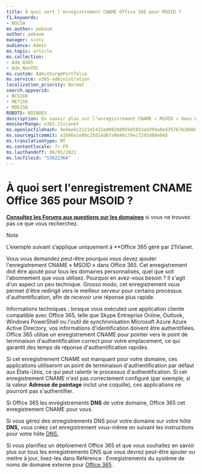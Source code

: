 ```yaml
---
title: À quoi sert l'enregistrement CNAME Office 365 pour MSOID ?
f1.keywords:
- NOCSH
ms.author: pebaum
author: pebaum
manager: scotv
audience: Admin
ms.topic: article
ms.collection:
- Adm_O365
- Adm_NonTOC
ms.custom: AdminSurgePortfolio
ms.service: o365-administration
localization_priority: Normal
search.appverid:
- BCS160
- MET150
- MOE150
ROBOTS: NOINDEX
description: En savoir plus sur l’enregistrement CNAME « MSOID » dans Office 365 qui vous dirige vers le meilleur serveur pour les processus d’authentification, afin que vous receviez une réponse plus rapide.
monikerRange: o365-21vianet
ms.openlocfilehash: 9e9ee6c2121d1422e0982b0959d5933ad394a8ed3576783b06078b782b183865
ms.sourcegitcommit: a1b66e1e80c25d14d67a9b46c79ec7245d88e045
ms.translationtype: MT
ms.contentlocale: fr-FR
ms.lasthandoff: 08/05/2021
ms.locfileid: "53822366"
---
```

# <a name="whats-the-purpose-of-the-office-365-cname-record-for-msoid"></a>À quoi sert l'enregistrement CNAME Office 365 pour MSOID ?

 **[Consultez les Forums aux questions sur les domaines](../setup/domains-faq.yml)** si vous ne trouvez pas ce que vous recherchez. 
> [!NOTE]
> L’exemple suivant s’applique uniquement à **Office 365 géré par 21Vianet.
  
Vous vous demandez peut-être pourquoi vous devez ajouter l'enregistrement CNAME « MSOID » dans Office 365. Cet enregistrement doit être ajouté pour tous les domaines personnalisés, quel que soit l'abonnement que vous utilisez. Pourquoi en avez-vous besoin ? Il s'agit d'un aspect un peu technique. Grosso modo, cet enregistrement vous permet d'être redirigé vers le meilleur serveur pour certains processus d'authentification, afin de recevoir une réponse plus rapide.
  
Informations techniques : lorsque vous exécutez une application cliente compatible avec Office 365, telle que Skype Entreprise Online, Outlook, Windows PowerShell ou l'outil de synchronisation Microsoft Azure Azure Active Directory, vos informations d'identification doivent être authentifiées. Office 365 utilise un enregistrement CNAME pour pointer vers le point de terminaison d'authentification correct pour votre emplacement, ce qui garantit des temps de réponse d'authentification rapides.
  
Si cet enregistrement CNAME est manquant pour votre domaine, ces applications utiliseront un point de terminaison d'authentification par défaut aux États-Unis, ce qui peut ralentir le processus d'authentification. Si cet enregistrement CNAME n'est pas correctement configuré (par exemple, si la valeur **Adresse de pointage** inclut une coquille), ces applications ne pourront pas s'authentifier.
  
 Si Office 365 les enregistrements **DNS** de votre domaine, Office 365 cet enregistrement CNAME pour vous. 
  
 Si vous gérez des enregistrements DNS pour votre domaine sur votre hôte **DNS,** vous créez cet enregistrement vous-même en suivant les instructions pour votre hôte [DNS.](../get-help-with-domains/create-dns-records-at-any-dns-hosting-provider.md)
  
Si vous planifiez un déploiement Office 365 et que vous souhaitez en savoir plus sur tous les enregistrements DNS que vous devrez peut-être ajouter ou mettre à jour, lisez-les dans Référence : Enregistrements du système de noms de domaine externe pour [Office 365](../../enterprise/external-domain-name-system-records.md).
